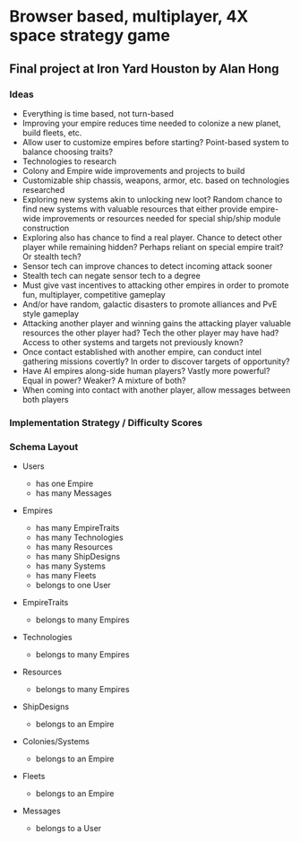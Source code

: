 # Browser based, multiplayer, 4X space strategy game
## Final project at Iron Yard Houston by Alan Hong

### Ideas
* Everything is time based, not turn-based
* Improving your empire reduces time needed to colonize a new planet, build fleets, etc.
* Allow user to customize empires before starting? Point-based system to balance choosing traits?
* Technologies to research
* Colony and Empire wide improvements and projects to build
* Customizable ship chassis, weapons, armor, etc. based on technologies researched
* Exploring new systems akin to unlocking new loot? Random chance to find new systems with valuable resources that either provide empire-wide improvements or resources needed for special ship/ship module construction
* Exploring also has chance to find a real player. Chance to detect other player while remaining hidden? Perhaps reliant on special empire trait? Or stealth tech?
* Sensor tech can improve chances to detect incoming attack sooner
* Stealth tech can negate sensor tech to a degree
* Must give vast incentives to attacking other empires in order to promote fun, multiplayer, competitive gameplay
* And/or have random, galactic disasters to promote alliances and PvE style gameplay
* Attacking another player and winning gains the attacking player valuable resources the other player had? Tech the other player may have had? Access to other systems and targets not previously known?
* Once contact established with another empire, can conduct intel gathering missions covertly? In order to discover targets of opportunity?
* Have AI empires along-side human players? Vastly more powerful? Equal in power? Weaker? A mixture of both?
* When coming into contact with another player, allow messages between both players

### Implementation Strategy / Difficulty Scores

### Schema Layout
* Users
  - has one Empire
  - has many Messages

* Empires
  - has many EmpireTraits
  - has many Technologies
  - has many Resources
  - has many ShipDesigns
  - has many Systems
  - has many Fleets
  - belongs to one User

* EmpireTraits
  - belongs to many Empires

* Technologies
  - belongs to many Empires

* Resources
  - belongs to many Empires

* ShipDesigns
  - belongs to an Empire

* Colonies/Systems
  - belongs to an Empire

* Fleets
  - belongs to an Empire

* Messages
  - belongs to a User
